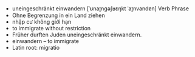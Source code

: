 - uneingeschränkt einwandern	[ˈʊnaɪ̯nɡəʃʁɛŋkt ˈaɪ̯nvandɐn]	Verb Phrase
- Ohne Begrenzung in ein Land ziehen
- nhập cư không giới hạn
- to immigrate without restriction
- Früher durften Juden uneingeschränkt einwandern.
- einwandern – to immigrate	
- Latin root: migratio